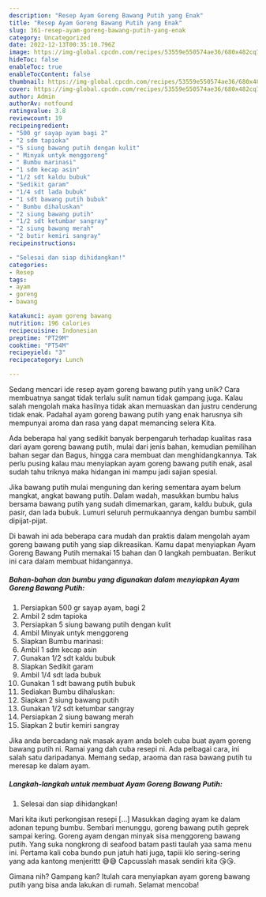 ```yaml
---
description: "Resep Ayam Goreng Bawang Putih yang Enak"
title: "Resep Ayam Goreng Bawang Putih yang Enak"
slug: 361-resep-ayam-goreng-bawang-putih-yang-enak
category: Uncategorized
date: 2022-12-13T00:35:10.796Z
image: https://img-global.cpcdn.com/recipes/53559e550574ae36/680x482cq70/ayam-goreng-bawang-putih-foto-resep-utama.jpg
hideToc: false
enableToc: true
enableTocContent: false
thumbnail: https://img-global.cpcdn.com/recipes/53559e550574ae36/680x482cq70/ayam-goreng-bawang-putih-foto-resep-utama.jpg
cover: https://img-global.cpcdn.com/recipes/53559e550574ae36/680x482cq70/ayam-goreng-bawang-putih-foto-resep-utama.jpg
author: Admin
authorAv: notfound
ratingvalue: 3.8
reviewcount: 19
recipeingredient:
- "500 gr sayap ayam bagi 2"
- "2 sdm tapioka"
- "5 siung bawang putih dengan kulit"
- " Minyak untyk menggoreng"
- " Bumbu marinasi"
- "1 sdm kecap asin"
- "1/2 sdt kaldu bubuk"
- "Sedikit garam"
- "1/4 sdt lada bubuk"
- "1 sdt bawang putih bubuk"
- " Bumbu dihaluskan"
- "2 siung bawang putih"
- "1/2 sdt ketumbar sangray"
- "2 siung bawang merah"
- "2 butir kemiri sangray"
recipeinstructions:

- "Selesai dan siap dihidangkan!"
categories:
- Resep
tags:
- ayam
- goreng
- bawang

katakunci: ayam goreng bawang 
nutrition: 196 calories
recipecuisine: Indonesian
preptime: "PT29M"
cooktime: "PT54M"
recipeyield: "3"
recipecategory: Lunch

---
```





Sedang mencari ide resep ayam goreng bawang putih yang unik? Cara membuatnya sangat tidak terlalu sulit namun tidak gampang juga. Kalau salah mengolah maka hasilnya tidak akan memuaskan dan justru cenderung tidak enak. Padahal ayam goreng bawang putih yang enak harusnya sih mempunyai aroma dan rasa yang dapat memancing selera Kita.





Ada beberapa hal yang sedikit banyak berpengaruh terhadap kualitas rasa dari ayam goreng bawang putih, mulai dari jenis bahan, kemudian pemilihan bahan segar dan Bagus, hingga cara membuat dan menghidangkannya. Tak perlu pusing kalau mau menyiapkan ayam goreng bawang putih enak,      asal sudah tahu triknya maka hidangan ini mampu jadi sajian spesial.














Jika bawang putih mulai menguning dan kering sementara ayam belum mangkat, angkat bawang putih. Dalam wadah, masukkan bumbu halus bersama bawang putih yang sudah dimemarkan, garam, kaldu bubuk, gula pasir, dan lada bubuk. Lumuri seluruh permukaannya dengan bumbu sambil dipijat-pijat.






Di bawah ini ada beberapa cara mudah dan praktis dalam mengolah ayam goreng bawang putih yang siap dikreasikan. Kamu dapat menyiapkan Ayam Goreng Bawang Putih memakai 15 bahan dan 0 langkah pembuatan. Berikut ini cara dalam membuat hidangannya.

<!--inarticleads1-->

##### Bahan-bahan dan bumbu yang digunakan dalam menyiapkan Ayam Goreng Bawang Putih:

1. Persiapkan 500 gr sayap ayam, bagi 2
1. Ambil 2 sdm tapioka
1. Persiapkan 5 siung bawang putih dengan kulit
1. Ambil  Minyak untyk menggoreng
1. Siapkan  Bumbu marinasi:
1. Ambil 1 sdm kecap asin
1. Gunakan 1/2 sdt kaldu bubuk
1. Siapkan Sedikit garam
1. Ambil 1/4 sdt lada bubuk
1. Gunakan 1 sdt bawang putih bubuk
1. Sediakan  Bumbu dihaluskan:
1. Siapkan 2 siung bawang putih
1. Gunakan 1/2 sdt ketumbar sangray
1. Persiapkan 2 siung bawang merah
1. Siapkan 2 butir kemiri sangray


Jika anda bercadang nak masak ayam anda boleh cuba buat ayam goreng bawang putih ni. Ramai yang dah cuba resepi ni. Ada pelbagai cara, ini salah satu daripadanya. Memang sedap, araoma dan rasa bawang putih tu meresap ke dalam ayam. 

<!--inarticleads2-->

##### Langkah-langkah untuk membuat Ayam Goreng Bawang Putih:


1. Selesai dan siap dihidangkan!

Mari kita ikuti perkongisan resepi […] Masukkan daging ayam ke dalam adonan tepung bumbu. Sembari menunggu, goreng bawang putih geprek sampai kering. Goreng ayam dengan minyak sisa menggoreng bawang putih. Yang suka nongkrong di seafood batam pasti taulah yaa sama menu ini. Pertama kali coba bundo pun jatuh hati juga, tapiii klo sering-sering yang ada kantong menjerittt 😅😅 Capcusslah masak sendiri kita 😘😘. 

Gimana nih? Gampang kan? Itulah cara menyiapkan ayam goreng bawang putih yang bisa anda lakukan di rumah. Selamat mencoba!

